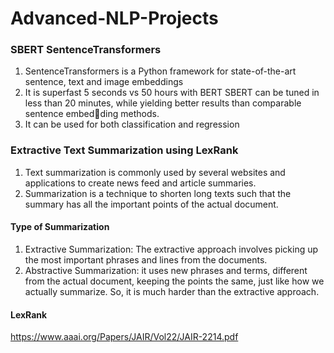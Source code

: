 # Advanced-NLP-Projects
### SBERT SentenceTransformers
1. SentenceTransformers is a Python framework for state-of-the-art sentence, text and image embeddings
2. It is superfast 5 seconds vs 50 hours with BERT SBERT can be tuned in less than 20 minutes, while yielding better results than comparable sentence embedding methods.
3. It can be used for both classification and regression
### Extractive Text Summarization using LexRank
1. Text summarization is commonly used by several websites and applications to create news feed and article summaries.
2. Summarization is a technique to shorten long texts such that the summary has all the important points of the actual document.
#### Type of Summarization
1. Extractive Summarization: The extractive approach involves picking up the most important phrases and lines from the documents.
2. Abstractive Summarization: it uses new phrases and terms, different from the actual document, keeping the points the same, just like how we actually summarize. So, it is much harder than the extractive approach.
#### LexRank
https://www.aaai.org/Papers/JAIR/Vol22/JAIR-2214.pdf
